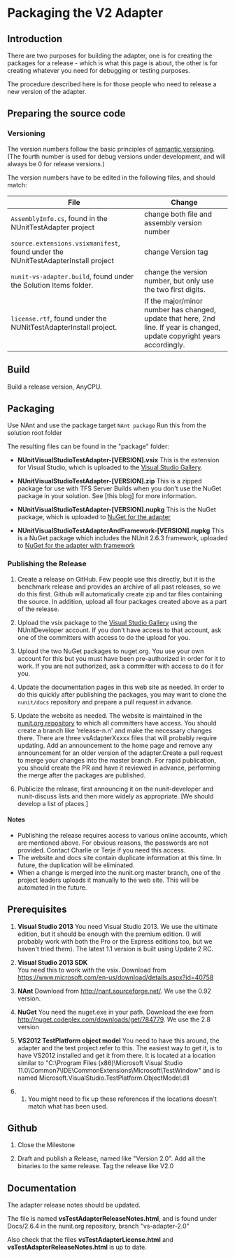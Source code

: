 # Packaging the V2 Adapter

## Introduction

There are two purposes for building the adapter, one is for creating the packages for a  release - which is what this
page is about, the other is for creating whatever you need for debugging or testing purposes.

The procedure described here is for those people who need to release a new version of the adapter.

## Preparing the source code

### Versioning

The version numbers follow the basic principles of [semantic versioning]. (The fourth number is used for debug versions
under development, and will always be 0 for release versions.)

The version numbers have to be edited in the following files, and should match:

| File | Change |
| ---- | ------ |
| `AssemblyInfo.cs`,  found in the NUnitTestAdapter project | change both file and assembly version number |
| `source.extensions.vsixmanifest`, found under the NUnitTestAdapterInstall project | change Version tag |
| `nunit-vs-adapter.build`, found under the Solution Items folder.| change the version number, but only use the two first digits. |
| `license.rtf`, found under the NUNitTestAdapterInstall project. | If the major/minor number has changed, update that here, 2nd line. If year is changed, update copyright years accordingly.|

## Build

Build a release version, AnyCPU.

## Packaging

Use NAnt and use the package target `NAnt package` Run this from the solution root folder

The resulting files can be found in the "package" folder:

* **NUnitVisualStudioTestAdapter-[VERSION].vsix**  This is the extension for Visual Studio, which is uploaded to the
  [Visual Studio Gallery].

* **NUnitVisualStudioTestAdapter-[VERSION].zip**  This is a zipped package for use with TFS Server Builds when you don't
  use the NuGet package in your solution. See  [this blog] for more information.

* **NUnitVisualStudioTestAdapter-[VERSION].nupkg** This is the NuGet package, which is uploaded to [NuGet for the
  adapter]

* **NUnitVisualStudioTestAdapterAndFramework-[VERSION].nupkg** This is a NuGet package which includes the NUnit 2.6.3
  framework, uploaded to [NuGet for the adapter with framework]

### Publishing the Release

1. Create a release on GitHub. Few people use this directly, but it is the benchmark release and provides an archive of
   all past releases, so we do this first. Github will automatically create zip and tar files containing the source. In
   addition, upload all four packages created above as a part of the release.

2. Upload the vsix package to the [Visual Studio Gallery] using the NUnitDeveloper account. If you don't have access to
   that account, ask one of the committers with access to do the upload for you.

3. Upload the two NuGet packages to nuget.org. You use your own account for this but you must have been pre-authorized
   in order for it to work. If you are not authorized, ask a committer with access to do it for you.

4. Update the documentation pages in this web site as needed. In order to do this quickly after publishing the packages,
   you may want to clone the `nunit/docs` repository and prepare a pull request in advance.

5. Update the website as needed. The website is maintained in the [nunit.org repository] to which all committers have
   access. You should create a branch like 'release-n.n' and make the necessary changes there. There are three
   vsAdapterXxxxx files that will probably require updating. Add an announcement to the home page and remove any
   announcement for an older version of the adapter.Create a pull request to merge your changes into the master branch.
   For rapid publication, you should create the PR and have it reviewed in advance, performing the merge after the
   packages are published.

6. Publicize the release, first announcing it on the nunit-developer and nunit-discuss lists and then more widely as
   appropriate. [We should develop a list of places.]

#### Notes

* Publishing the release requires access to various online accounts, which are mentioned above. For obvious reasons, the
  passwords are not provided. Contact Charlie or Terje if you need this access.
* The website and docs site contain duplicate information at this time. In future, the duplication will be eliminated.
* When a change is merged into the nunit.org master branch, one of the project leaders uploads it manually to the web
  site. This will be automated in the future.

## Prerequisites

1. **Visual Studio 2013** You need Visual Studio 2013.  We use the ultimate edition, but it should be enough with the
premium edition.  (I will probably work with both the Pro or the Express editions too, but we haven't tried them).  The
latest 1.1 version is built using Update 2 RC.

1. **Visual Studio 2013 SDK**  
You need this to work with the vsix.  Download from <https://www.microsoft.com/en-us/download/details.aspx?id=40758>

1. **NAnt** Download from <http://nant.sourceforge.net/>.  We use the 0.92 version.

1. **NuGet** You need the nuget.exe in your path.  Download the exe from
<http://nuget.codeplex.com/downloads/get/784779>.  We use the 2.8 version

1. **VS2012 TestPlatform object model** You need to have this around, the adapter and the test project refer to this.
The easiest way to get it, is to have VS2012 installed and get it from there. It is located at a location similar to
"C:\Program Files (x86)\Microsoft Visual Studio 11.0\Common7\IDE\CommonExtensions\Microsoft\TestWindow" and is named
Microsoft.VisualStudio.TestPlatform.ObjectModel.dll
1. 1. You might need to fix up these references if the locations doesn't match what has been used.

## Github

1) Close the Milestone

2) Draft and publish a Release, named like "Version 2.0".  Add all the binaries to the same release.  Tag the release
   like V2.0

## Documentation

The adapter release notes should be updated.  

The file is named **vsTestAdapterReleaseNotes.html**, and is found under Docs/2.6.4 in the nunit.org repository, branch
"vs-adapter-2.0"

Also check that the files **vsTestAdapterLicense.html** and **vsTestAdapterReleaseNotes.html** is up to date.

[semantic versioning]:https://semver.org/
[Visual Studio Gallery]:https://visualstudiogallery.msdn.microsoft.com/6ab922d0-21c0-4f06-ab5f-4ecd1fe7175d
[NuGet for the adapter]:https://www.nuget.org/packages/NUnitTestAdapter/
[NuGet for the adapter with framework]:https://www.nuget.org/packages/NUnitTestAdapter.WithFramework/
[nunit.org repository]:https://github.com/nunit/nunit.org
